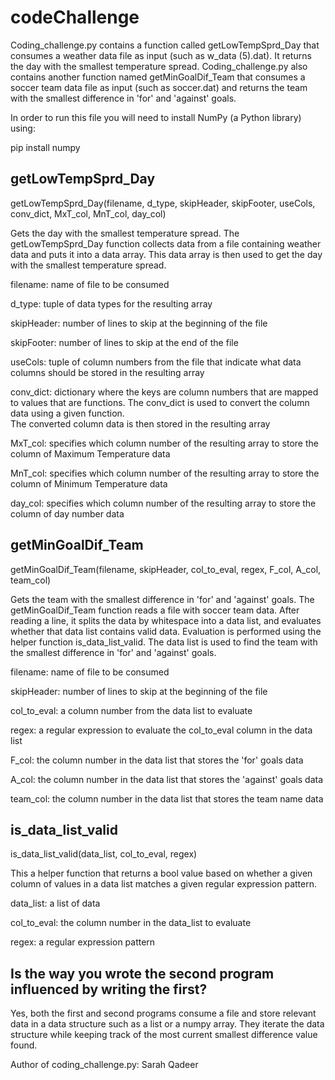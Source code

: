 # codeChallenge

Coding_challenge.py contains a function called getLowTempSprd_Day that consumes a weather data file as input (such as w_data (5).dat). It returns the day with the smallest temperature spread.  Coding_challenge.py also contains another function named getMinGoalDif_Team that consumes a soccer team data file as input (such as soccer.dat) and returns the team with the smallest difference in 'for' and 'against' goals.

In order to run this file you will need to install NumPy (a Python library) using:

pip install numpy

## getLowTempSprd_Day

getLowTempSprd_Day(filename, d_type, skipHeader, skipFooter, useCols, conv_dict, MxT_col, MnT_col, day_col)

Gets the day with the smallest temperature spread. The getLowTempSprd_Day function collects data from a file containing weather data and puts it into a data array. This data array is then used to get the day with the smallest temperature spread. 

filename: name of file to be consumed

d_type: tuple of data types for the resulting array

skipHeader: number of lines to skip at the beginning of the file

skipFooter: number of lines to skip at the end of the file

useCols: tuple of column numbers from the file that indicate what data columns should be stored in the resulting array

conv_dict: dictionary where the keys are column numbers that are mapped to values that are functions. The conv_dict is used to convert the column data using a given function.  
           The converted column data is then stored in the resulting array
           
MxT_col: specifies which column number of the resulting array to store the column of Maximum Temperature data

MnT_col: specifies which column number of the resulting array to store the column of Minimum Temperature data

day_col: specifies which column number of the resulting array to store the column of day number data

## getMinGoalDif_Team

getMinGoalDif_Team(filename, skipHeader, col_to_eval, regex, F_col, A_col, team_col)

Gets the team with the smallest difference in 'for' and 'against' goals. The getMinGoalDif_Team function reads a file with soccer team data. After reading a line, it splits the data by whitespace into a data list, and evaluates whether that data list contains valid data. Evaluation is performed using the helper function is_data_list_valid. The data list is used to find the team with the smallest difference in 'for' and 'against' goals.

filename: name of file to be consumed

skipHeader: number of lines to skip at the beginning of the file

col_to_eval: a column number from the data list to evaluate

regex: a regular expression to evaluate the col_to_eval column in the data list

F_col: the column number in the data list that stores the 'for' goals data 

A_col: the column number in the data list that stores the 'against' goals data

team_col: the column number in the data list that stores the team name data 

## is_data_list_valid 

is_data_list_valid(data_list, col_to_eval, regex)

This a helper function that returns a bool value based on whether a given column of values in a data list matches a given regular expression pattern. 

data_list: a list of data

col_to_eval: the column number in the data_list to evaluate

regex: a regular expression pattern

## Is the way you wrote the second program influenced by writing the first?
Yes, both the first and second programs consume a file and store relevant data in a data structure such as a list or a numpy array. They iterate the data structure while keeping track of the most current smallest difference value found.

Author of coding_challenge.py: Sarah Qadeer
